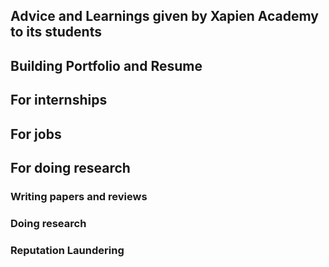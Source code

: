 ## Advice and Learnings given by Xapien Academy to its students 

## Building Portfolio and Resume 

## For internships 

## For jobs 

## For doing research

### Writing papers and reviews

### Doing research 

### Reputation Laundering 